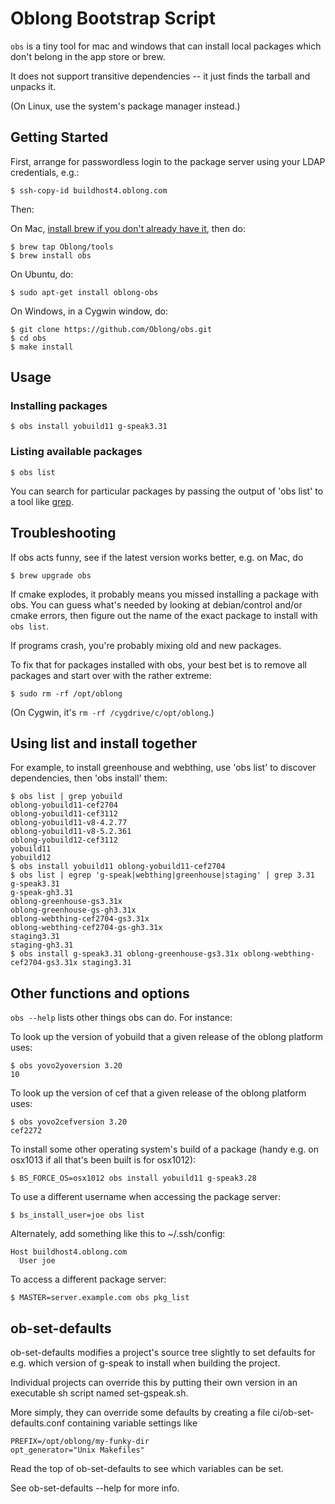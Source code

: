 Oblong Bootstrap Script
=======================

`obs` is a tiny tool for mac and windows that can install local packages which don't belong in the app store or brew.

It does not support transitive dependencies -- it just finds the tarball and unpacks it.

(On Linux, use the system's package manager instead.)

## Getting Started

First, arrange for passwordless login to the package server using your LDAP credentials, e.g.:

```
$ ssh-copy-id buildhost4.oblong.com
```

Then:

On Mac, [install brew if you don't already have it](https://brew.sh/), then do:

```
$ brew tap Oblong/tools
$ brew install obs
```

On Ubuntu, do:

```
$ sudo apt-get install oblong-obs
```

On Windows, in a Cygwin window, do:

```
$ git clone https://github.com/Oblong/obs.git
$ cd obs
$ make install
```

## Usage

### Installing packages

```
$ obs install yobuild11 g-speak3.31
```

### Listing available packages

```
$ obs list
```

You can search for particular packages by passing the output of 'obs list' to a tool like [grep](http://www.uccs.edu/~ahitchco/grep/).

## Troubleshooting

If obs acts funny, see if the latest version works better, e.g. on Mac, do

```
$ brew upgrade obs
```

If cmake explodes, it probably means you missed installing a package with obs.   You can guess what's needed by looking at debian/control and/or cmake errors, then figure out the name of the exact package to install with `obs list`.

If programs crash, you're probably mixing old and new packages.

To fix that for packages installed with obs, your best bet is to remove all packages and start over with the rather extreme:

```
$ sudo rm -rf /opt/oblong
```

(On Cygwin, it's ```rm -rf /cygdrive/c/opt/oblong```.)

## Using list and install together

For example, to install greenhouse and webthing, use 'obs list' to discover dependencies, then 'obs install' them:

```
$ obs list | grep yobuild
oblong-yobuild11-cef2704
oblong-yobuild11-cef3112
oblong-yobuild11-v8-4.2.77
oblong-yobuild11-v8-5.2.361
oblong-yobuild12-cef3112
yobuild11
yobuild12
$ obs install yobuild11 oblong-yobuild11-cef2704
$ obs list | egrep 'g-speak|webthing|greenhouse|staging' | grep 3.31
g-speak3.31
g-speak-gh3.31
oblong-greenhouse-gs3.31x
oblong-greenhouse-gs-gh3.31x
oblong-webthing-cef2704-gs3.31x
oblong-webthing-cef2704-gs-gh3.31x
staging3.31
staging-gh3.31
$ obs install g-speak3.31 oblong-greenhouse-gs3.31x oblong-webthing-cef2704-gs3.31x staging3.31
```

## Other functions and options

`obs --help` lists other things obs can do.  For instance:

To look up the version of yobuild that a given release of the oblong platform uses:

```
$ obs yovo2yoversion 3.20
10
```

To look up the version of cef that a given release of the oblong platform uses:

```
$ obs yovo2cefversion 3.20
cef2272
```

To install some other operating system's build of a package
(handy e.g. on osx1013 if all that's been built is for osx1012):

```
$ BS_FORCE_OS=osx1012 obs install yobuild11 g-speak3.28
```

To use a different username when accessing the package server:

```
$ bs_install_user=joe obs list
```

Alternately, add something like this to ~/.ssh/config:

```
Host buildhost4.oblong.com
  User joe
```

To access a different package server:

```
$ MASTER=server.example.com obs pkg_list
```

## ob-set-defaults

ob-set-defaults modifies a project's source tree slightly to set defaults
for e.g. which version of g-speak to install when building the project.

Individual projects can override this by putting their own version
in an executable sh script named set-gspeak.sh.

More simply, they can override some defaults by creating a file
ci/ob-set-defaults.conf containing variable settings like
```
PREFIX=/opt/oblong/my-funky-dir
opt_generator="Unix Makefiles"
```
Read the top of ob-set-defaults to see which variables can be set.

See ob-set-defaults --help for more info.
